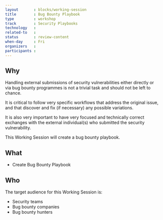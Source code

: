 ```yaml
---
layout       : blocks/working-session
title        : Bug Bounty Playbook
type         : workshop
track        : Security Playbooks
technology   :
related-to   :
status       : review-content
when-day     : Fri
organizers   :
participants :
---
```


## Why

Handling external submissions of security vulnerabilities either directly or via bug bounty programmes is not a trivial task and should not be left to chance.

It is critical to follow very specific workflows that address the original issue, and that discover and fix (if necessary) any possible variations.

It is also very important to have very focused and technically correct exchanges with the external individual(s) who submitted the security vulnerability.

This Working Session will create a bug bounty playbook.

## What

 - Create Bug Bounty Playbook

## Who

The target audience for this Working Session is:

 - Security teams
 - Bug bounty companies
 - Bug bounty hunters
